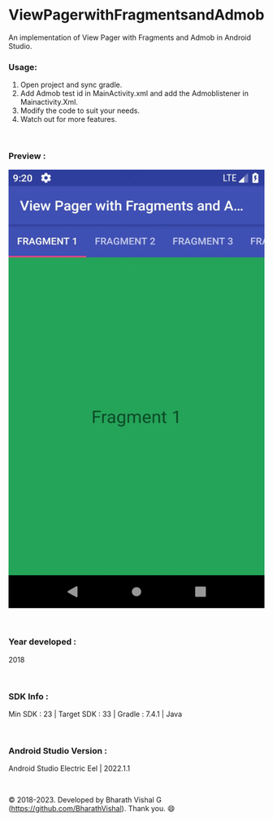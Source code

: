﻿# ViewPagerwithFragmentsandAdmob

An implementation of View Pager with Fragments and Admob in Android Studio. 


### Usage:
1. Open project and sync gradle.
2. Add Admob test id in MainActivity.xml and add the Admoblistener in Mainactivity.Xml.
3. Modify the code to suit your needs.
4. Watch out for more features.



&nbsp;

### Preview : 
![](https://github.com/BharathVishal/ViewPagerwithFragmentsandAdmob/blob/master/Preview/PreviewGif.gif)


&nbsp;

### Year developed : 
2018


&nbsp;

### SDK Info : 
Min SDK : 23  | Target SDK : 33 | Gradle : 7.4.1 | Java

&nbsp;


### Android Studio Version : 
Android Studio Electric Eel | 2022.1.1



&nbsp;

© 2018-2023. Developed by Bharath Vishal G (https://github.com/BharathVishal).
Thank you. :smile:
